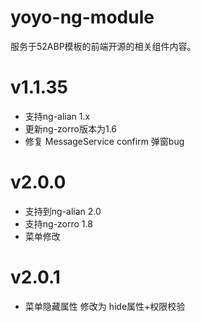 # yoyo-ng-module
服务于52ABP模板的前端开源的相关组件内容。


# v1.1.35
* 支持ng-alian 1.x
* 更新ng-zorro版本为1.6
* 修复 MessageService confirm 弹窗bug


# v2.0.0
* 支持到ng-alian 2.0
* 支持ng-zorro 1.8
* 菜单修改


# v2.0.1
* 菜单隐藏属性 修改为 hide属性+权限校验